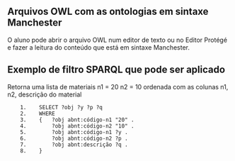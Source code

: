 
## Arquivos OWL com as ontologias em sintaxe Manchester

O aluno pode abrir o arquivo OWL num editor de texto ou no Editor Protégé e fazer a leitura do conteúdo que está em sintaxe Manchester.

## Exemplo de filtro SPARQL que pode ser aplicado

Retorna uma lista de materiais n1 = 20 
                               n2 = 10 
ordenada com as colunas n1, n2, descrição do material
   
        1.    SELECT ?obj ?y ?p ?q
        2.    WHERE
        3.    {   ?obj abnt:código-n1 "20" .
        4.        ?obj abnt:código-n2 "10" .
        5.        ?obj abnt:código-n1 ?y .
        6.        ?obj abnt:código-n2 ?p .
        7.        ?obj abnt:descrição ?q .
        8.    }

